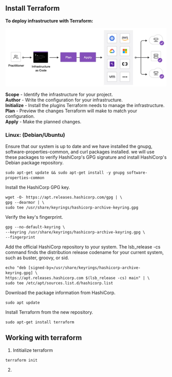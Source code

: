 ## Install Terraform

**To deploy infrastructure with Terraform:**

![IAC Terraform](image-1.png)

**Scope** - Identify the infrastructure for your project.\
**Author** - Write the configuration for your infrastructure.\
**Initialize** - Install the plugins Terraform needs to manage the infrastructure.\
**Plan** - Preview the changes Terraform will make to match your configuration.\
**Apply** - Make the planned changes.


### Linux: (Debian/Ubuntu)

Ensure that our system is up to date and we have installed the gnupg, software-properties-common, and curl packages installed. we will use these packages to verify HashiCorp's GPG signature and install HashiCorp's Debian package repository.

```plaintext
sudo apt-get update && sudo apt-get install -y gnupg software-properties-common
```

Install the HashiCorp GPG key.

```plaintext
wget -O- https://apt.releases.hashicorp.com/gpg | \
gpg --dearmor | \
sudo tee /usr/share/keyrings/hashicorp-archive-keyring.gpg
```

Verify the key's fingerprint.

```plaintext
gpg --no-default-keyring \
--keyring /usr/share/keyrings/hashicorp-archive-keyring.gpg \
--fingerprint
```

Add the official HashiCorp repository to your system. The lsb_release -cs command finds the distribution release codename for your current system, such as buster, groovy, or sid.

```plaintext
echo "deb [signed-by=/usr/share/keyrings/hashicorp-archive-keyring.gpg] \
https://apt.releases.hashicorp.com $(lsb_release -cs) main" | \
sudo tee /etc/apt/sources.list.d/hashicorp.list
```

Download the package information from HashiCorp.

```plaintext
sudo apt update
```

Install Terraform from the new repository.

```plaintext
sudo apt-get install terraform
```
## Working with terraform

1. Intitialize terraform
```plaintext
terraform init
```
2. 